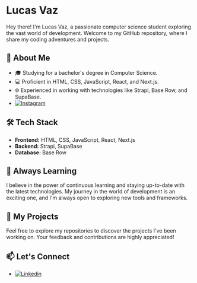 # Lucas Vaz

Hey there! I'm Lucas Vaz, a passionate computer science student exploring the vast world of development. Welcome to my GitHub repository, where I share my coding adventures and projects.

## 🚀 About Me

- 🎓 Studying for a bachelor's degree in Computer Science.
- 💻 Proficient in HTML, CSS, JavaScript, React, and Next.js.
- 🌐 Experienced in working with technologies like Strapi, Base Row, and SupaBase.
- [![Instagram](https://img.shields.io/badge/Instagram-E4405F?style=for-the-badge&logo=instagram&logoColor=white)](https://www.instagram.com/idealsolutionsbr)


## 🛠️ Tech Stack

- **Frontend:** HTML, CSS, JavaScript, React, Next.js
- **Backend:** Strapi, SupaBase
- **Database:** Base Row

## 🌱 Always Learning

I believe in the power of continuous learning and staying up-to-date with the latest technologies. My journey in the world of development is an exciting one, and I'm always open to exploring new tools and frameworks.

## 📂 My Projects

Feel free to explore my repositories to discover the projects I've been working on. Your feedback and contributions are highly appreciated!

## 📫 Let's Connect

- [![Linkedin](https://img.shields.io/badge/LinkedIn-0077B5?style=for-the-badge&logo=linkedin&logoColor=white)](www.linkedin.com/in/lucas-dos-santos-vaz-99431b201)                                                                                                                                                                                                                                                                          
